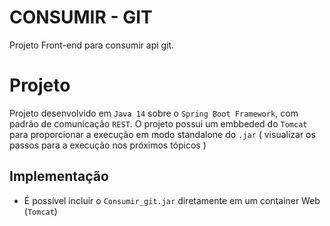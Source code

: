 # CONSUMIR - GIT

Projeto Front-end para consumir api git.

# Projeto

Projeto desenvolvido em `Java 14` sobre o `Spring Boot Framework`, com padrão
de comunicação `REST`. O projeto possui um embbeded do `Tomcat` para
proporcionar a execução em modo standalone do `.jar` ( visualizar os passos para a execução 
nos próximos tópicos )

## Implementação

- É possível incluir o `Consumir_git.jar` diretamente em um container Web (`Tomcat`)